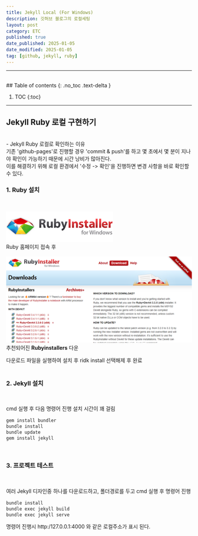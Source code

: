 ```yaml
---
title: Jekyll Local (For Windows)
description: 깃허브 블로그의 로컬세팅
layout: post
category: ETC
published: true
date_published: 2025-01-05
date_modified: 2025-01-05
tag: [github, jekyll, ruby]
---
```

---
<br>
## Table of contents
{: .no_toc .text-delta }

1. TOC
{:toc}
---

<!-- 글의 제목은 ##
    나머지 큰 제목은 ###
    이후 나머지는 4개이상 -->

## Jekyll Ruby 로컬 구현하기
<br>
- Jekyll Ruby 로컬로 확인하는 이유
<br>
기존 'github-pages'로 진행할 경우 'commit & push'를 하고 몇 초에서 몇 분이 지나야 확인이 가능하기 때문에 시간 낭비가 많아진다.<br>
이를 해결하기 위해 로컬 환경에서 '수정 -> 확인'을 진행하면 변경 사항을 바로 확인할 수 있다.

### 1. Ruby 설치
<br>

[![docs](/assets/img/blog-3.1.png)](https://rubyinstaller.org/downloads/)<br>
Ruby 홈페이지 접속 후<br><br>
![docs](/assets/img/blog-3.2.png)<br>
추천되어진 **Rubyinstallers** 다운<br>

다운로드 파일을 실행하여 설치 후 ridk install 선택해제 후 완료<br><br>

### 2. Jekyll 설치
<br>

cmd 실행 후 다음 명령어 진행 설치 시간이 꽤 걸림

```
gem install bundler
bundle install
bundle update
gem install jekyll
```
<br>

### 3. 프로젝트 테스트
<br>

여러 Jekyll 디자인중 하나를 다운로드하고, 폴더경로를 두고 cmd 실행 후 명령어 진행

```
bundle install
bundle exec jekyll build
bundle exec jekyll serve
```

명령어 진행시 http:/127.0.0.1:4000 와 같은 로컬주소가 표시 된다.